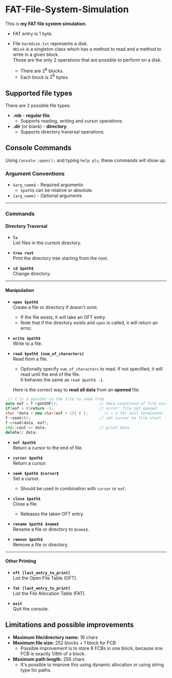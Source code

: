 # FAT-File-System-Simulation

This is <b>my FAT file system simulation.</b> <br>

* FAT entry is 1 byte.

* File `harddisk.txt` represents a disk. <br>
  `HDisk` is a singleton class which has a method to read and a method to write in a given block. <br>
  Those are the only 2 operations that are possible to perform on a disk.
    * There are $2^8$ blocks.
    * Each block is $2^8$ bytes.

## Supported file types

There are 2 possible file types:

- **.mb** - **regular file**.
    - Supports reading, writing and cursor operations.
- **.dir** (or blank) - **directory**.
    - Supports directory traversal operations.

## Console Commands

Using `Console::open();` and typing `help pls`, these commands will show up.

### Argument Conventions

- `$arg_name$` - Required arguments
    - `$path$` can be relative or absolute.
- `[arg_name]` - Optional arguments

---

### Commands

#### Directory Traversal

- **`ls`**  
  List files in the current directory.

- **`tree root`**  
  Print the directory tree starting from the root.

- **`cd $path$`**  
  Change directory.

---

#### Manipulation

- **`open $path$`**\
  Create a file or directory if doesn't exist.
    - If the file exists, it will take an OFT entry.
    - Note that if the directory exists and `open` is called, it will return an error.

- **`write $path$`**  
  Write to a file.

- **`read $path$ [num_of_characters]`**  
  Read from a file.

    - Optionally specify `num_of_characters` to read. If not specified, it will read until the end of the file.\
      It behaves the same as `read $path$ -1`.

  Here is the correct way to **read all data** from an **opened** file.

```C++
 // f is a pointer to the file to read from
auto eof = f->getEOF();                  // data count/end of file cursor
if(eof < 0)return -1;                    // error: file not opened
char *data = new char[eof + 1]{ 0 };       // + 1 for null terminator
f->seek(0);                              // set cursor to file start
f->read(data, eof);
std::cout << data;                       // print data
delete[] data; 
```

- **`eof $path$`**  
  Return a cursor to the end of file.

- **`cursor $path$`**  
  Return a cursor.

- **`seek $path$ $cursor$`**  
  Set a cursor.
    - Should be used in combination with `cursor` or `eof`.

- **`close $path$`**  
  Close a file.
    - Releases the taken OFT entry.

- **`rename $path$ $name$`**  
  Rename a file or directory to `$name$`.

- **`remove $path$`**  
  Remove a file or directory.

---

#### Other Printing

- **`oft [last_entry_to_print]`**  
  List the Open File Table (OFT).

- **`fat [last_entry_to_print]`**  
  List the File Allocation Table (FAT).

- **`exit`**  
  Quit the console.

## Limitations and possible improvements

- **Maximum file/directory name:** 16 chars
- **Maximum file size:** 252 blocks + 1 block for FCB
    - Possible improvement is to store 8 FCBs in one block, because one FCB is exactly 1/8th of a block.
- **Maximum path length:** 256 chars
    - It's possible to improve this using dynamic allocation or using string type for paths.